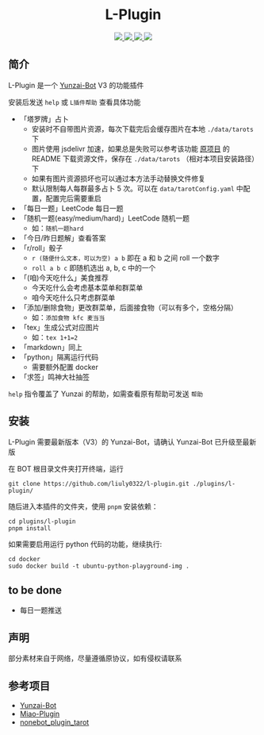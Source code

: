 <div align="center">
  
# L-Plugin

</div>

<p align="center">

  <a href="https://github.com/liuly0322/l-plugin/blob/main/LICENSE">
    <img src="https://img.shields.io/github/license/liuly0322/l-plugin?color=blue">
  </a>

  <a href="https://github.com/Le-niao/Yunzai-Bot">
    <img src="https://img.shields.io/badge/Yunzai-3.0.0+-orange">
  </a>

  <a href="https://github.com/liuly0322/l-plugin/actions/workflows/test.yml">
    <img src="https://github.com/liuly0322/l-plugin/actions/workflows/test.yml/badge.svg?branch=main">
  </a>

  <a href="https://www.codefactor.io/repository/github/liuly0322/l-plugin">
    <img src="https://img.shields.io/codefactor/grade/github/liuly0322/l-plugin/main">
  </a>

</p>

## 简介

L-Plugin 是一个 [Yunzai-Bot](https://github.com/Le-niao/Yunzai-Bot) V3 的功能插件

安装后发送 `help` 或 `L插件帮助` 查看具体功能

- 「塔罗牌」占卜
  - 安装时不自带图片资源，每次下载完后会缓存图片在本地 `./data/tarots` 下
  - 图片使用 jsdelivr 加速，如果总是失败可以参考该功能 [原项目](https://github.com/MinatoAquaCrews/nonebot_plugin_tarot) 的 README 下载资源文件，保存在 `./data/tarots` （相对本项目安装路径）下
  - 如果有图片资源损坏也可以通过本方法手动替换文件修复
  - 默认限制每人每群最多占卜 5 次。可以在 `data/tarotConfig.yaml` 中配置，配置完后需要重启
- 「每日一题」LeetCode 每日一题
- 「随机一题(easy/medium/hard)」LeetCode 随机一题
  - 如：`随机一题hard`
- 「今日/昨日题解」查看答案
- 「r/roll」骰子
  - `r (随便什么文本，可以为空) a b` 即在 a 和 b 之间 roll 一个数字
  - `roll a b c` 即随机选出 a, b, c 中的一个
- 「(咱)今天吃什么」美食推荐
  - 今天吃什么会考虑基本菜单和群菜单
  - 咱今天吃什么只考虑群菜单
- 「添加/删除食物」更改群菜单，后面接食物（可以有多个，空格分隔）
  - 如：`添加食物 kfc 麦当当`
- 「tex」生成公式对应图片
  - 如：`tex 1+1=2`
- 「markdown」同上
- 「python」隔离运行代码
  - 需要额外配置 docker
- 「求签」鸣神大社抽签

`help` 指令覆盖了 Yunzai 的帮助，如需查看原有帮助可发送 `帮助`

## 安装

L-Plugin 需要最新版本（V3）的 Yunzai-Bot，请确认 Yunzai-Bot 已升级至最新版

在 BOT 根目录文件夹打开终端，运行

```
git clone https://github.com/liuly0322/l-plugin.git ./plugins/l-plugin/
```

随后进入本插件的文件夹，使用 `pnpm` 安装依赖：

```
cd plugins/l-plugin
pnpm install
```

如果需要启用运行 python 代码的功能，继续执行:

```
cd docker
sudo docker build -t ubuntu-python-playground-img .
```

## to be done

- 每日一题推送

## 声明

部分素材来自于网络，尽量遵循原协议，如有侵权请联系

## 参考项目

- [Yunzai-Bot](https://github.com/Le-niao/Yunzai-Bot)
- [Miao-Plugin](https://github.com/yoimiya-kokomi/Miao-plugin)
- [nonebot_plugin_tarot](https://github.com/MinatoAquaCrews/nonebot_plugin_tarot)

